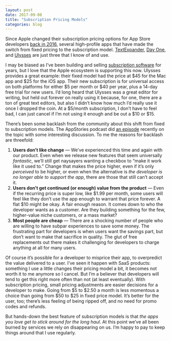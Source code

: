 ```yaml
---
layout: post
date: 2017-09-08
title: "Subscription Pricing Models"
categories: blog
---
```


Since Apple changed their subscription pricing options for App Store developers [back in 2016](https://daringfireball.net/2016/06/the_new_app_store), several high-profile apps that have made the switch from fixed pricing to the subscription model. [TextExpander](https://smilesoftware.com/textexpander/entry/textexpander-adjustments), [Day One](http://dayoneapp.com/2017/06/day-one-goes-premium/), and [Ulysses](https://medium.com/building-ulysses/why-were-switching-ulysses-to-subscription-47f80b07a9cd) are just three that I know of and use.

I may be biased as I’ve been building and selling [subscription software](http://www.fulcrumapp.com) for years, but I love that the Apple ecosystem is supporting this now. Ulysses provides a great example: their fixed model had the price at $45 for the Mac app and $25 for the iOS app. Their new subscription is for universal access on both platforms for either $5 per month or $40 per year, plus a 14-day free trial for new users. I’d long heard that Ulysses was a great editor for writing, but held out forever on really using it because, for one, there are a ton of great text editors, but also I didn’t know how much I’d really use it once I dropped the coin. At a $5/month subscription, I don’t have to feel bad, I can just cancel if I’m not using it enough and be out a $10 or $15.

There’s been some backlash from the community about this shift from fixed to subscription models. The AppStories podcast did [an episode](https://appstories.net/episodes/20/) recently on the topic with some interesting discussion. To me the reasons for backlash are threefold:

1. **Users don’t like change** — We’ve experienced this time and again with our product. Even when we release new features that seem universally _fantastic_, we’ll still get naysayers wanting a checkbox to “make it work like it used to.” Change that makes the price higher, even if it’s only _perceived_ to be higher, or even when the alternative is _the developer is no longer able to support the app_, there are those that still can’t accept it.
2. **Users don’t get continued (or enough) value from the product** — Even if the recurring price is super low, like $1.99 per month, some users will feel like they don’t use the app enough to warrant that price forever. A flat $10 might be okay. A fair enough reason. It comes down to who the developer wants as a customer. Are they building something for the few, higher-value niche customers, or a mass market?
3. **Most people are cheap** — There are a shocking number of people who are willing to have subpar experiences to save some money. The frustrating part for developers is when users want the savings part, but don’t want to make that sacrifice in quality. The glut of free replacements out there makes it challenging for developers to charge anything at all for many users.

Of course it’s possible for a developer to misprice their app, to overpredict the value delivered to a user. I’ve seen it happen with SaaS products: something I use a little changes their pricing model a bit, it becomes not worth it to me anymore so I cancel. But I’m a believer that developers will tend to get this right more often than not (at least eventually). With subscription pricing, small pricing adjustments are easier decisions for a developer to make. Going from $5 to $2.50 a month is less momentous a choice than going from $50 to $25 in fixed price model. It’s better for the user, too; there’s less feeling of being ripped off, and no need for promo codes and refunds.

But hands-down the best feature of subscription models is that _the apps you love get to stick around for the long haul_. At this point we’ve all been burned by services we rely on disappearing on us. I’m happy to pay to keep things around that I use regularly.
